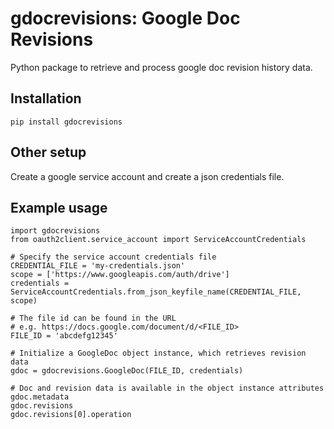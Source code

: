 # gdocrevisions: Google Doc Revisions
Python package to retrieve and process google doc revision history data.

## Installation
```
pip install gdocrevisions
```

## Other setup
Create a google service account and create a json credentials file.

## Example usage
```
import gdocrevisions
from oauth2client.service_account import ServiceAccountCredentials

# Specify the service account credentials file
CREDENTIAL_FILE = 'my-credentials.json'
scope = ['https://www.googleapis.com/auth/drive']
credentials = ServiceAccountCredentials.from_json_keyfile_name(CREDENTIAL_FILE, scope)

# The file id can be found in the URL
# e.g. https://docs.google.com/document/d/<FILE_ID>
FILE_ID = 'abcdefg12345'

# Initialize a GoogleDoc object instance, which retrieves revision data 
gdoc = gdocrevisions.GoogleDoc(FILE_ID, credentials)

# Doc and revision data is available in the object instance attributes
gdoc.metadata
gdoc.revisions
gdoc.revisions[0].operation
```
